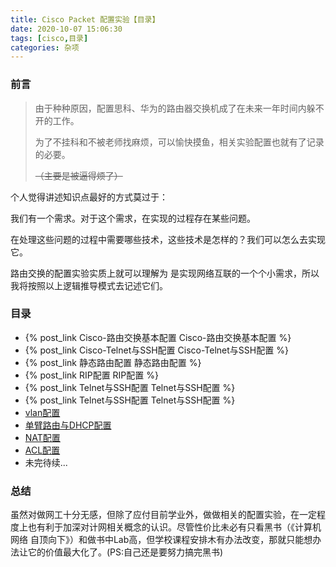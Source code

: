 ```yaml
---
title: Cisco Packet 配置实验【目录】
date: 2020-10-07 15:06:30
tags: [cisco,目录]
categories: 杂项
---
```


### 前言

>由于种种原因，配置思科、华为的路由器交换机成了在未来一年时间内躲不开的工作。
>
>为了不挂科和不被老师找麻烦，可以愉快摸鱼，相关实验配置也就有了记录的必要。
>
>~~（主要是被逼得烦了）~~

<!-- more-->

个人觉得讲述知识点最好的方式莫过于：

我们有一个需求。对于这个需求，在实现的过程存在某些问题。

在处理这些问题的过程中需要哪些技术，这些技术是怎样的？我们可以怎么去实现它。

路由交换的配置实验实质上就可以理解为	是实现网络互联的一个个小需求，所以我将按照以上逻辑推导模式去记述它们。

### 目录

- {% post_link Cisco-路由交换基本配置 Cisco-路由交换基本配置 %}
- {% post_link Cisco-Telnet与SSH配置 Cisco-Telnet与SSH配置 %}
- {% post_link 静态路由配置 静态路由配置 %}
- {% post_link RIP配置 RIP配置 %}
- {% post_link Telnet与SSH配置 Telnet与SSH配置 %}
- {% post_link Telnet与SSH配置 Telnet与SSH配置 %}
- [vlan配置](#)
- [单臂路由与DHCP配置](#)
- [NAT配置](#)
- [ACL配置](#)
- 未完待续...

### 总结

虽然对做网工十分无感，但除了应付目前学业外，做做相关的配置实验，在一定程度上也有利于加深对计网相关概念的认识。尽管性价比未必有只看黑书（《计算机网络 自顶向下》）和做书中Lab高，但学校课程安排木有办法改变，那就只能想办法让它的价值最大化了。(PS:自己还是要努力搞完黑书)